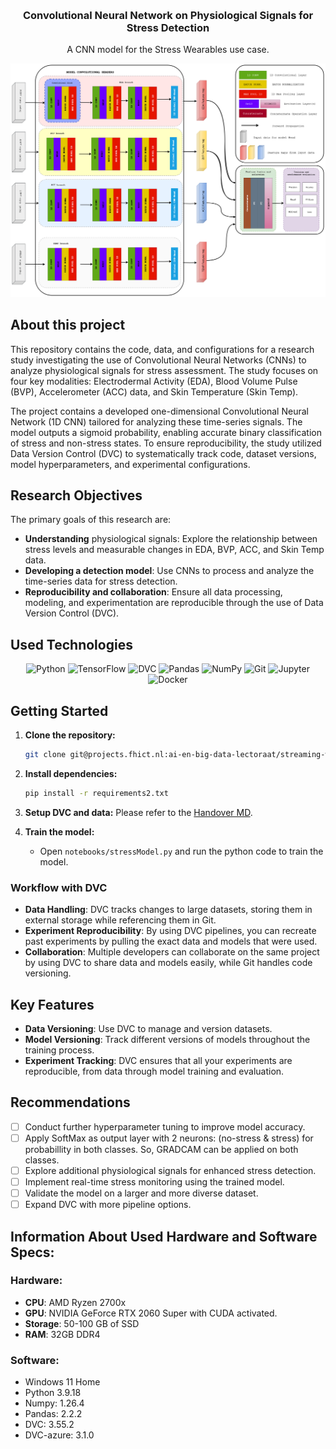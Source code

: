 <a id="readme-top"></a>
<br />
<div align="center">

  <h3 align="center">Convolutional Neural Network on Physiological Signals for Stress Detection</h3>

  <p align="center">
    A CNN model for the Stress Wearables use case.
    <br />
</div>



![Model Configuration](./images/handover/Model-Configuration.png)

## About this project
This repository contains the code, data, and configurations for a research study investigating the use of Convolutional Neural Networks (CNNs) to analyze physiological signals for stress assessment. The study focuses on four key modalities: Electrodermal Activity (EDA), Blood Volume Pulse (BVP), Accelerometer (ACC) data, and Skin Temperature (Skin Temp).

The project contains a developed one-dimensional Convolutional Neural Network (1D CNN) tailored for analyzing these time-series signals. The model outputs a sigmoid probability, enabling accurate binary classification of stress and non-stress states. To ensure reproducibility, the study utilized Data Version Control (DVC) to systematically track code, dataset versions, model hyperparameters, and experimental configurations. 
## Research Objectives
The primary goals of this research are:
- **Understanding** physiological signals: Explore the relationship between stress levels and measurable changes in EDA, BVP, ACC, and Skin Temp data.
- **Developing a detection model**: Use CNNs to process and analyze the time-series data for stress detection.
- **Reproducibility and collaboration**: Ensure all data processing, modeling, and experimentation are reproducible through the use of Data Version Control (DVC).

## Used Technologies
<div align="center">
    <img src="https://img.shields.io/badge/Python-3776AB?style=for-the-badge&logo=python&logoColor=white" alt="Python" />
    <img src="https://img.shields.io/badge/TensorFlow-FF6F00?style=for-the-badge&logo=tensorflow&logoColor=white" alt="TensorFlow" />
    <img src="https://img.shields.io/badge/DVC-945DD6?style=for-the-badge&logo=dvc&logoColor=white" alt="DVC" />
    <img src="https://img.shields.io/badge/Pandas-150458?style=for-the-badge&logo=pandas&logoColor=white" alt="Pandas" />
    <img src="https://img.shields.io/badge/NumPy-013243?style=for-the-badge&logo=numpy&logoColor=white" alt="NumPy" />
    <img src="https://img.shields.io/badge/Git-F05032?style=for-the-badge&logo=git&logoColor=white" alt="Git" />
    <img src="https://img.shields.io/badge/Jupyter-F37626?style=for-the-badge&logo=jupyter&logoColor=white" alt="Jupyter" />
    <img src="https://img.shields.io/badge/Docker-2496ED?style=for-the-badge&logo=docker&logoColor=white" alt="Docker" />
</div>

## Getting Started

1. **Clone the repository:**
    ```bash
    git clone git@projects.fhict.nl:ai-en-big-data-lectoraat/streaming-wearables-and-stress-measurement-platform/convolutional-neural-network-on-multimodal-data-for-stress-assessment.git
    ```

2. **Install dependencies:**
    ```bash
    pip install -r requirements2.txt
    ```

3. **Setup DVC and data:**
Please refer to the [Handover MD](https://projects.fhict.nl/ai-en-big-data-lectoraat/streaming-wearables-and-stress-measurement-platform/convolutional-neural-network-on-multimodal-data-for-stress-assessment/-/blob/main/DVC.md?ref_type=heads).

4. **Train the model:**
    - Open `notebooks/stressModel.py` and run the python code to train the model.

### Workflow with DVC

- **Data Handling**: DVC tracks changes to large datasets, storing them in external storage while referencing them in Git.
- **Experiment Reproducibility**: By using DVC pipelines, you can recreate past experiments by pulling the exact data and models that were used.
- **Collaboration**: Multiple developers can collaborate on the same project by using DVC to share data and models easily, while Git handles code versioning.

## Key Features

- **Data Versioning**: Use DVC to manage and version datasets.
- **Model Versioning**: Track different versions of models throughout the training process.
- **Experiment Tracking**: DVC ensures that all your experiments are reproducible, from data through model training and evaluation.

## Recommendations 
- [ ] Conduct further hyperparameter tuning to improve model accuracy.
- [ ] Apply SoftMax as output layer with 2 neurons: (no-stress & stress) for probabillity in both classes. So, GRADCAM can be applied on both classes.
- [ ] Explore additional physiological signals for enhanced stress detection.
- [ ] Implement real-time stress monitoring using the trained model.
- [ ] Validate the model on a larger and more diverse dataset.
- [ ] Expand DVC with more pipeline options.

## Information About Used Hardware and Software Specs:
### Hardware: 
- **CPU**: AMD Ryzen 2700x
- **GPU**: NVIDIA GeForce RTX 2060 Super with CUDA activated.
- **Storage**: 50-100 GB of SSD
- **RAM**: 32GB DDR4

### Software:
- Windows 11 Home
- Python 3.9.18
- Numpy: 1.26.4
- Pandas: 2.2.2
- DVC: 3.55.2
- DVC-azure: 3.1.0 



